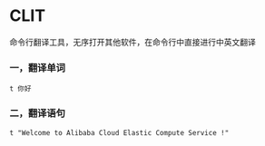 # CLIT
命令行翻译工具，无序打开其他软件，在命令行中直接进行中英文翻译



### 一，翻译单词

```shell
t 你好
```

### 二，翻译语句

```shell
t "Welcome to Alibaba Cloud Elastic Compute Service !"
```

